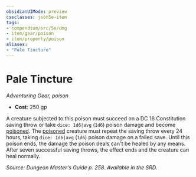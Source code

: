 ```yaml
---
obsidianUIMode: preview
cssclasses: json5e-item
tags:
- compendium/src/5e/dmg
- item/gear/poison
- item/property/poison
aliases: 
- "Pale Tincture"
---
```

# Pale Tincture
*Adventuring Gear, poison*  

- **Cost**: 250 gp

A creature subjected to this poison must succeed on a DC 16 Constitution saving throw or take `dice: 1d6|avg` (`1d6`) poison damage and become [poisoned](4-Resources/Compendium/rules/conditions.md#poisoned). The [poisoned](4-Resources/Compendium/rules/conditions.md#poisoned) creature must repeat the saving throw every 24 hours, taking `dice: 1d6|avg` (`1d6`) poison damage on a failed save. Until this poison ends, the damage the poison deals can't be healed by any means. After seven successful saving throws, the effect ends and the creature can heal normally.

*Source: Dungeon Master's Guide p. 258. Available in the SRD.*